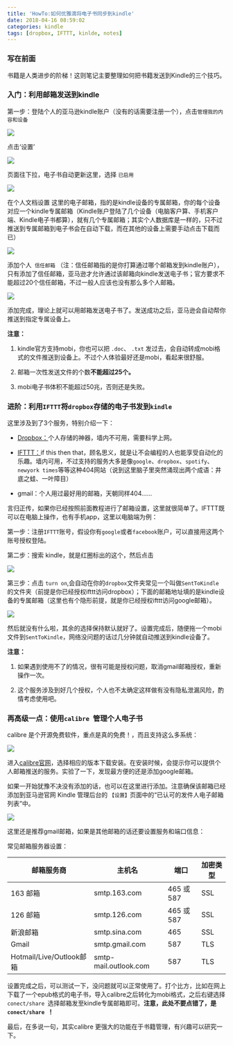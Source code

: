 ```yaml
---
title: 'HowTo:如何优雅滴将电子书同步到kindle'
date: 2018-04-16 08:59:02
categories: kindle
tags: [dropbox, IFTTT, kinlde, notes] 
---
```


### 写在前面

书籍是人类进步的阶梯！这则笔记主要整理如何把书籍发送到Kindle的三个技巧。

### 入门：利用邮箱发送到kindle 

第一步：登陆个人的亚马逊kindle账户（没有的话需要注册一个），点击`管理我的内容和设备`

![](https://farm1.staticflickr.com/793/41443427342_a53c279219_o.png)

 <!--more-->

点击‘设置’

![](https://farm1.staticflickr.com/797/40592248735_b5d7391c12_o.png)

页面往下拉，电子书自动更新这里，选择 `已启用`

![](https://farm1.staticflickr.com/793/39677205650_dfec82e017_o.png)

在个人文档设置 这里的电子邮箱，指的是kindle设备的专属邮箱，你的每个设备对应一个kindle专属邮箱（Kindle账户登陆了几个设备（电脑客户算、手机客户端、Kindle电子书都算），就有几个专属邮箱；其实个人数据库是一样的，只不过推送到专属邮箱到电子书会在自动下载，而在其他的设备上需要手动点击下载而已）

![](https://farm1.staticflickr.com/887/40592335795_7c682c2b1a_o.png)

添加个人` 信任邮箱` （注：信任邮箱指的是你打算通过哪个邮箱发到kindle账户），只有添加了信任邮箱，亚马逊才允许通过该邮箱向kindle发送电子书；官方要求不能超过20个信任邮箱，不过一般人应该也没有那么多个人邮箱。

![](https://farm1.staticflickr.com/822/27614111148_f949bf3aa0_o.png)

添加完成，理论上就可以用邮箱发送电子书了。发送成功之后，亚马逊会自动帮你推送到指定专属设备上。

**注意：**

1. kindle官方支持mobi，你也可以把 `.doc`、 `.txt` 发过去，会自动转成mobi格式的文件推送到设备上。不过个人体验最好还是mobi，看起来很舒服。

2. 邮箱一次性发送文件的个数**不能超过25个。**

3. mobi电子书体积不能超过50兆，否则还是失败。


### 进阶：利用`IFTTT`将`dropbox`存储的电子书发到`kindle`

这里涉及到了3个服务，特别介绍一下：

* [Dropbox：](https://www.dropbox.com/)个人存储的神器，墙内不可用，需要科学上网。

* [IFTTT：](https://ifttt.com/)if this then that，顾名思义，就是让不会编程的人也能享受自动化的乐趣。墙内可用，不过支持的服务大多是像`google`、`dropbox`、`spotify`、`newyork times`等等这种404网站（说到这里脑子里突然涌现出两个成语：井底之蛙、一叶障目）

* gmail：个人用过最好用的邮箱，天朝同样404……

言归正传，如果你已经按照前面教程进行了邮箱设置，这里就很简单了。IFTTT既可以在电脑上操作，也有手机app，这里以电脑端为例：

第一步：注册`IFTTT`账号，假设你有`google`或者`facebook`账户，可以直接用这两个账号授权登陆。

第二步：搜索 kindle，就是红圈标出的这个，然后点击

![](https://farm1.staticflickr.com/816/41444062322_a3a2527bc3_o.png)

第三步：点击 `turn on`,会自动在你的`dropbox`文件夹常见一个叫做`SentToKindle` 的文件夹（前提是你已经授权ifttt访问dropbox）；下面的邮箱地址填的是kindle设备的专属邮箱（这里也有个隐形前提，就是你已经授权ifttt访问google邮箱）。

![](https://farm1.staticflickr.com/900/26614779627_494d3eef4f_o.png)


然后就没有什么啦，其余的选择保持默认就好了。设置完成后，随便拖一个mobi文件到`SentToKindle`，网络没问题的话过几分钟就自动推送到kindle设备了。

**注意：**

1. 如果遇到使用不了的情况，很有可能是授权问题，取消gmail邮箱授权，重新操作一次。

2. 这个服务涉及到好几个授权，个人也不太确定这样做有没有隐私泄漏风险，酌情考虑使用吧。

### 再高级一点：使用`calibre `管理个人电子书

calibre 是个开源免费软件，重点是真的免费！，而且支持这么多系统：

![](https://farm1.staticflickr.com/876/40592933735_8eda24ee67_o.png)

进入[calibre官网](https://calibre-ebook.com/download)，选择相应的版本下载安装。在安装时候，会提示你可以提供个人邮箱推送的服务。实验了一下，发现最方便的还是添加google邮箱。

如果一开始犹豫不决没有添加的话，也可以在这里进行添加。注意确保该邮箱已经添加到亚马逊官网 Kindle 管理后台的 `【设置】`页面中的“已认可的发件人电子邮箱列表”中。

![](https://farm1.staticflickr.com/881/27614880918_0de7c3146a_o.png)

这里还是推荐gmail邮箱，如果是其他邮箱的话还要设置服务和端口信息：

常见邮箱服务器设置：

邮箱服务商 |主机名|端口|加密类型
---|---|---|---
163 邮箱|smtp.163.com| 465 或 587|SSL
126 邮箱|smtp.126.com | 465 或 587|SSL
新浪邮箱| smtp.sina.com|465|SSL
Gmail|smtp.gmail.com | 587|TLS
Hotmail/Live/Outlook邮箱|smtp-mail.outlook.com | 587|TLS

设置完成之后，可以测试一下，没问题就可以正常使用了。打个比方，比如在网上下载了一个epub格式的电子书，导入calibre之后转化为mobi格式，之后右键选择 `conect/share `选择邮箱发至kindle专属邮箱即可。**注意，此处不要点错了，是`conect/share `！**

最后，在多说一句，其实calibre 更强大的功能在于书籍管理，有兴趣可以研究一下。




